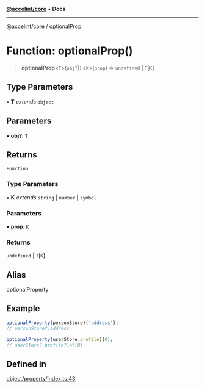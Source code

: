 [**@accelint/core**](../README.md) • **Docs**

***

[@accelint/core](../README.md) / optionalProp

# Function: optionalProp()

> **optionalProp**\<`T`\>(`obj`?): \<`K`\>(`prop`) => `undefined` \| `T`\[`K`\]

## Type Parameters

• **T** *extends* `object`

## Parameters

• **obj?**: `T`

## Returns

`Function`

### Type Parameters

• **K** *extends* `string` \| `number` \| `symbol`

### Parameters

• **prop**: `K`

### Returns

`undefined` \| `T`\[`K`\]

## Alias

optionalProperty

## Example

```ts
optionalProperty(personStore)('address');
// personStore?.address

optionalProperty(userStore.profile)(0);
// userStore?.profile?.at(0)
```

## Defined in

[object/property/index.ts:43](https://github.com/gohypergiant/standard-toolkit/blob/424b88fd48a5bcc02ed99ee27fd64cd73349aa30/packages/core/src/object/property/index.ts#L43)
